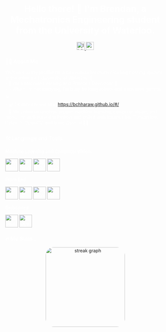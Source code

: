 
  <h1 align="center" style="color: white;">Hello there! 👋 I'm Brendan, a Mechatronics Engineering student from the University of Waterloo.</h1>
  <p align="center">
    <a href="https://www.linkedin.com/in/brendan-chharawala/" target="_blank">
      <img src="https://img.shields.io/static/v1?message=LinkedIn&logo=linkedin&label=&color=0077B5&logoColor=white&labelColor=&style=for-the-badge" height="25" alt="linkedin logo" />
    </a>
    <a href="mailto:brendancmechatronics@gmail.com" target="_blank">
      <img src="https://img.shields.io/static/v1?message=Gmail&logo=gmail&label=&color=D14836&logoColor=white&labelColor=&style=for-the-badge" height="25" alt="gmail logo" />
    </a>
  </p>

  <h3 align="left" style="color: white;">👩‍💻  About Me</h3>

  <p style="color: white;">
    Welcome to my profile! I'm a passionate Mechatronics Engineering student at the esteemed University of Waterloo. 🚀<br>
    - 🧠 I'm a Machine Learning and Robotics Developer 🤖<br>
    - ⚡ When I'm not studying, I'm busy building robots and innovative gizmos. 🛠️<br>
    - 💻 Explore my website: <a href="https://bchharaw.github.io/#/" target="_blank">https://bchharaw.github.io/#/</a><br>
    - 🌌 My universe revolves around machine learning, computer vision, and more. I'm well-versed in Python and skilled with libraries like TensorFlow, PyTorch, OpenCV, and Isaac Gym. 📊🤖👾<br>
  </p>

  <h3 align="left" style="color: white;">🛠 Language and Tools</h3>

  <div align="left" style="color: white;">
    <p><strong>Machine Learning and Computer Vision:</strong></p>
    <p>
      <img src="https://cdn.jsdelivr.net/gh/devicons/devicon/icons/python/python-original.svg" height="40" alt="python logo" />
      <img src="https://cdn.jsdelivr.net/gh/devicons/devicon/icons/tensorflow/tensorflow-original.svg" height="40" alt="tensorflow logo" />
      <img src="https://cdn.jsdelivr.net/gh/devicons/devicon/icons/opencv/opencv-original.svg" height="40" alt="opencv logo" />
      <img src="https://cdn.jsdelivr.net/gh/devicons/devicon/icons/pytorch/pytorch-original.svg" height="40" alt="pytorch logo" />
    </p>
    <p><strong>Front End:</strong></p>
    <p>
      <img src="https://cdn.jsdelivr.net/gh/devicons/devicon/icons/html5/html5-original.svg" height="40" alt="html5 logo" />
      <img src="https://cdn.jsdelivr.net/gh/devicons/devicon/icons/css3/css3-original.svg" height="40" alt="css3 logo" />
      <img src="https://cdn.jsdelivr.net/gh/devicons/devicon/icons/javascript/javascript-original.svg" height="40" alt="javascript logo" />
      <img src="https://cdn.jsdelivr.net/gh/devicons/devicon/icons/react/react-original.svg" height="40" alt="react logo" />
    </p>
    <p><strong>Embedded:</strong></p>
    <p>
      <img src="https://cdn.jsdelivr.net/gh/devicons/devicon/icons/cplusplus/cplusplus-original.svg" height="40" alt="cplusplus logo" />
      <img src="https://cdn.jsdelivr.net/gh/devicons/devicon/icons/c/c-original.svg" height="40" alt="c logo" />
    </p>
  </div>

  <h3 align="left" style="color: white;">🔥 My Stats :</h3>
  <p align="center ">
    <img src="https://streak-stats.demolab.com?user=BChharaw&locale=en&mode=daily&theme=dark&hide_border=false&border_radius=5&order=3" height="250" style="border-radius: 25px;" alt="streak graph" />
  </p>
</div>
